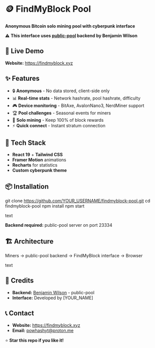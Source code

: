 # 🪙 FindMyBlock Pool

**Anonymous Bitcoin solo mining pool with cyberpunk interface**

⚠️ **This interface uses [public-pool](https://github.com/benjamin-wilson/public-pool) backend by Benjamin Wilson**

## 🚀 Live Demo

**Website:** https://findmyblock.xyz

## ✨ Features

- 🔒 **Anonymous** - No data stored, client-side only
- 📊 **Real-time stats** - Network hashrate, pool hashrate, difficulty  
- 🎮 **Device monitoring** - BitAxe, AvalonNano3, NerdMiner support
- 🏆 **Pool challenges** - Seasonal events for miners
- 🎯 **Solo mining** - Keep 100% of block rewards
- ⚡ **Quick connect** - Instant stratum connection

## 🎨 Tech Stack

- **React 19** + **Tailwind CSS**
- **Framer Motion** animations
- **Recharts** for statistics  
- **Custom cyberpunk theme**

## 📦 Installation

git clone https://github.com/YOUR_USERNAME/findmyblock-pool.git
cd findmyblock-pool
npm install
npm start

text

**Backend required:** public-pool server on port 23334

## 🏗️ Architecture

Miners → public-pool backend → FindMyBlock interface → Browser

text

## 🙏 Credits

- **Backend:** [Benjamin Wilson](https://github.com/benjamin-wilson) - public-pool
- **Interface:** Developed by [YOUR_NAME]

## 📞 Contact

- **Website:** https://findmyblock.xyz
- **Email:** powhashyt@proton.me

⭐ **Star this repo if you like it!**
